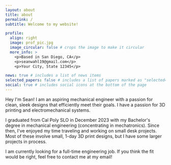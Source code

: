 ```yaml
---
layout: about
title: about
permalink: /
subtitle: Welcome to my website!

profile:
  align: right
  image: prof_pic.jpg
  image_circular: false # crops the image to make it circular
  more_info: >
    <p>Based in San Diego, CA</p>
    <p>seanwahl19@gmail.com</p>
    <p>Your City, State 12345</p>

news: true # includes a list of news items
selected_papers: false # includes a list of papers marked as "selected={true}"
social: true # includes social icons at the bottom of the page
---
```


Hey I'm Sean! I am an aspiring mechanical engineer with a passion for clean, sleek designs that efficiently meet their goals. I have a passion for 3D printing and electromechanical systems.

I graduated from Cal Poly SLO in December 2023 with my Bachelor's degree in mechanical engineering (concentrating in mechatronics). Since then, I've enjoyed my time traveling and working on small desk projects. Most of these involve small, 1-day 3D print designs, but I have some larger projects in process.

I am currently looking for a full-time engineering job. If you think the fit would be right, feel free to contact me at my email!